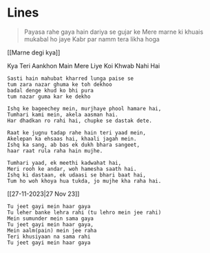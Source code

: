 # Lines
> Payasa rahe gaya hain dariya se gujar ke
> Mere marne ki khuais mukabal ho jaye
Kabr par namm tera likha hoga

[[Marne degi kya]]


Kya Teri Aankhon Main Mere Liye Koi Khwab Nahi Hai


```
Sasti hain mahubat kharred lunga paise se
tum zara nazar ghuma ke toh dekhoo
badal denge khud ko bhi pura 
tum nazar guma kar ke dekho
```

```
Ishq ke bageechey mein, murjhaye phool hamare hai,
Tumhari kami mein, akela aasman hai.
Har dhadkan ro rahi hai, chupke se dastak dete.

Raat ke jugnu tadap rahe hain teri yaad mein,
Akelepan ka ehsaas hai, khaali jagah mein.
Ishq ka sang, ab bas ek dukh bhara sangeet,
haar raat rula raha hain mujhe.

Tumhari yaad, ek meethi kadwahat hai,
Meri rooh ke andar, woh hamesha saath hai.
Ishq ki dastaan, ek udaasi se bhari baat hai,
Tum ho woh khoya hua tukda, jo mujhe kha raha hai.
```


[[27-11-2023|27 Nov 23]]
```
Tu jeet gayi mein haar gaya
Tu leher banke lehra rahi (tu lehro mein jee rahi)
Mein sumunder mein sama gaya
Tu jeet gayi mein haar gaya,
Mein aalm(pain) mein jee raha 
Teri khusiyaan na sama rahi
Tu jeet gayi mein haar gaya
```

